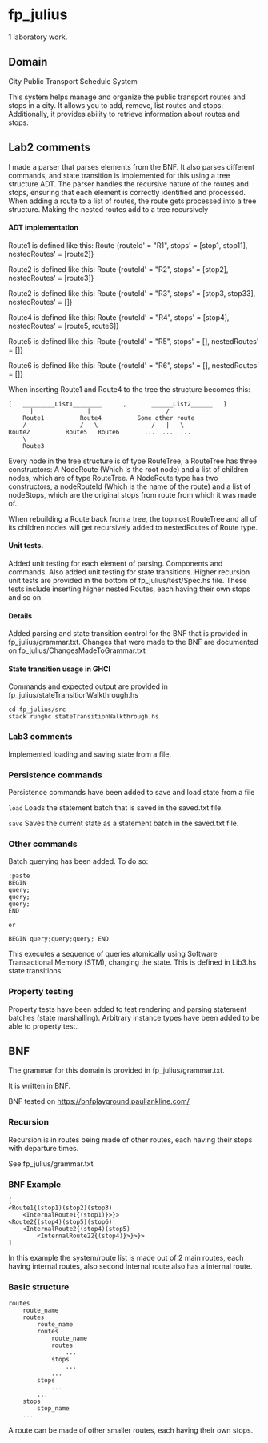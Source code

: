 # fp_julius
1 laboratory work.

## Domain 

City Public Transport Schedule System

This system helps manage and organize the public transport routes and stops in a city. It allows you to add, remove, list routes and stops. Additionally, it provides ability to retrieve information about routes and stops.

## Lab2 comments

I made a parser that parses elements from the BNF. It also parses different commands, and state transition is implemented for this using a tree structure ADT. The parser handles the recursive nature of the routes and stops, ensuring that each element is correctly identified and processed.
When adding a route to a list of routes, the route gets processed into a tree structure. Making the nested routes add to a tree recursively

#### ADT implementation
Route1 is defined like this: Route {routeId' = "R1", stops' = \[stop1, stop11\], nestedRoutes' = \[route2\]}

Route2 is defined like this: Route {routeId' = "R2", stops' = \[stop2\], nestedRoutes' = \[route3\]}

Route2 is defined like this: Route {routeId' = "R3", stops' = \[stop3, stop33\], nestedRoutes' = \[\]}

Route4 is defined like this: Route {routeId' = "R4", stops' = \[stop4\], nestedRoutes' = \[route5, route6\]}

Route5 is defined like this: Route {routeId' = "R5", stops' = \[\], nestedRoutes' = \[\]}

Route6 is defined like this: Route {routeId' = "R6", stops' = \[\], nestedRoutes' = \[\]}

When inserting Route1 and Route4 to the tree the structure becomes this:
```    
[   _________List1________      ,       ______List2______   ]
      |               |                     /
    Route1          Route4          Some other route
    /               /   \               /   |   \
Route2          Route5   Route6       ...  ...  ...
    \
    Route3
```
Every node in the tree structure is of type RouteTree, a RouteTree has three constructors: A NodeRoute (Which is the root node) and a list of children nodes, which are of type RouteTree.
A NodeRoute type has two constructors, a nodeRouteId (Which is the name of the route) and a list of nodeStops, which are the original stops from route from which it was made of.

When rebuilding a Route back from a tree, the topmost RouteTree and all of its children nodes will get recursively added to nestedRoutes of Route type.

#### Unit tests.

Added unit testing for each element of parsing. Components and commands.
Also added unit testing for state transitions.
Higher recursion unit tests are provided in the bottom of fp_julius/test/Spec.hs file. These tests include inserting higher nested Routes, each having their own stops and so on.

#### Details
Added parsing and state transition control for the BNF that is provided in fp_julius/grammar.txt.
Changes that were made to the BNF are documented on fp_julius/ChangesMadeToGrammar.txt

#### State transition usage in GHCI

Commands and expected output are provided in fp_julius/stateTransitionWalkthrough.hs

```
cd fp_julius/src
stack runghc stateTransitionWalkthrough.hs
```

### Lab3 comments

Implemented loading and saving state from a file.

### Persistence commands

Persistence commands have been added to save and load state from a file

``load`` Loads the statement batch that is saved in the saved.txt file.


``save`` Saves the current state as a statement batch in the saved.txt file.

### Other commands

Batch querying has been added.
To do so:
```
:paste
BEGIN
query;
query;
query;
END

or 

BEGIN query;query;query; END
```

This executes a sequence of queries atomically using Software Transactional Memory (STM), changing the state. This is defined in Lib3.hs state transitions.

### Property testing

Property tests have been added to test rendering and parsing statement batches (state marshalling). Arbitrary instance types have been added to be able to property test.

## BNF
The grammar for this domain is provided in fp_julius/grammar.txt.

It is written in BNF.

BNF tested on https://bnfplayground.pauliankline.com/

### Recursion

Recursion is in routes being made of other routes, each having their stops with departure times.

See fp_julius/grammar.txt

### BNF Example

```
[
<Route1{(stop1)(stop2)(stop3)
    <InternalRoute1{(stop1)}>}>
<Route2{(stop4)(stop5)(stop6)
    <InternalRoute2{(stop4)(stop5)
        <InternalRoute22{(stop4)}>}>}>
]
```

In this example the system/route list is made out of 2 main routes, each having internal routes, also second internal route also has a internal route. 

### Basic structure

```
routes 
    route_name
    routes
        route_name
        routes
            route_name
            routes
                ...
            stops
                ...
            ...
        stops
            ...
        ...
    stops 
        stop_name
    ...
```
A route can be made of other smaller routes, each having their own stops.
